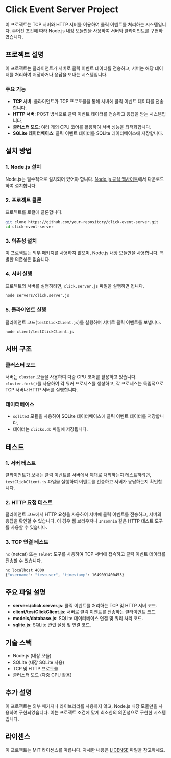 
# Click Event Server Project

이 프로젝트는 TCP 서버와 HTTP 서버를 이용하여 클릭 이벤트를 처리하는 시스템입니다. 주어진 조건에 따라 Node.js 내장 모듈만을 사용하여 서버와 클라이언트를 구현하였습니다.

## 프로젝트 설명

이 프로젝트는 클라이언트가 서버로 클릭 이벤트 데이터를 전송하고, 서버는 해당 데이터를 처리하여 저장하거나 응답을 보내는 시스템입니다.

### 주요 기능

- **TCP 서버**: 클라이언트가 TCP 프로토콜을 통해 서버에 클릭 이벤트 데이터를 전송합니다.
- **HTTP 서버**: POST 방식으로 클릭 이벤트 데이터를 전송하고 응답을 받는 시스템입니다.
- **클러스터 모드**: 여러 개의 CPU 코어를 활용하여 서버 성능을 최적화합니다.
- **SQLite 데이터베이스**: 클릭 이벤트 데이터를 SQLite 데이터베이스에 저장합니다.

## 설치 방법

### 1. Node.js 설치
Node.js는 필수적으로 설치되어 있어야 합니다. [Node.js 공식 웹사이트](https://nodejs.org/)에서 다운로드하여 설치합니다.

### 2. 프로젝트 클론

프로젝트를 로컬에 클론합니다.

```bash
git clone https://github.com/your-repository/click-event-server.git
cd click-event-server
```

### 3. 의존성 설치
이 프로젝트는 외부 패키지를 사용하지 않으며, Node.js 내장 모듈만을 사용합니다. 특별한 의존성은 없습니다.

### 4. 서버 실행

프로젝트의 서버를 실행하려면, `click.server.js` 파일을 실행하면 됩니다.

```bash
node servers/click.server.js
```

### 5. 클라이언트 실행

클라이언트 코드(`testClickClient.js`)를 실행하여 서버로 클릭 이벤트를 보냅니다.

```bash
node client/testClickClient.js
```

## 서버 구조

### 클러스터 모드
서버는 `cluster` 모듈을 사용하여 다중 CPU 코어를 활용하고 있습니다. `cluster.fork()`를 사용하여 각 워커 프로세스를 생성하고, 각 프로세스는 독립적으로 TCP 서버나 HTTP 서버를 실행합니다.

### 데이터베이스
- `sqlite3` 모듈을 사용하여 SQLite 데이터베이스에 클릭 이벤트 데이터를 저장합니다.
- 데이터는 `clicks.db` 파일에 저장됩니다.

## 테스트

### 1. 서버 테스트

클라이언트가 보내는 클릭 이벤트를 서버에서 제대로 처리하는지 테스트하려면, `testClickClient.js` 파일을 실행하여 이벤트를 전송하고 서버가 응답하는지 확인합니다.

### 2. HTTP 요청 테스트

클라이언트 코드에서 HTTP 요청을 사용하여 서버에 클릭 이벤트를 전송하고, 서버의 응답을 확인할 수 있습니다. 이 경우 웹 브라우저나 `Insomnia` 같은 HTTP 테스트 도구를 사용할 수 있습니다.

### 3. TCP 연결 테스트

`nc` (netcat) 또는 `Telnet` 도구를 사용하여 TCP 서버에 접속하고 클릭 이벤트 데이터를 전송할 수 있습니다.

```bash
nc localhost 4000
{"username": "testuser", "timestamp": 1649091400453}
```

## 주요 파일 설명

- **servers/click.server.js**: 클릭 이벤트를 처리하는 TCP 및 HTTP 서버 코드.
- **client/testClickClient.js**: 서버로 클릭 이벤트를 전송하는 클라이언트 코드.
- **models/database.js**: SQLite 데이터베이스 연결 및 쿼리 처리 코드.
- **sqlite.js**: SQLite 관련 설정 및 연결 코드.

## 기술 스택

- Node.js (내장 모듈)
- SQLite (내장 SQLite 사용)
- TCP 및 HTTP 프로토콜
- 클러스터 모드 (다중 CPU 활용)

## 추가 설명

이 프로젝트는 외부 패키지나 라이브러리를 사용하지 않고, Node.js 내장 모듈만을 사용하여 구현되었습니다. 이는 프로젝트 조건에 맞게 최소한의 의존성으로 구현한 시스템입니다.

## 라이센스

이 프로젝트는 MIT 라이센스를 따릅니다. 자세한 내용은 [LICENSE](LICENSE) 파일을 참고하세요.
